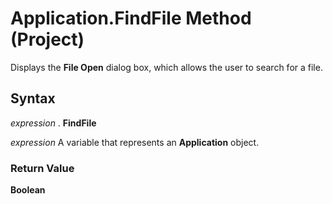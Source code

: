 
# Application.FindFile Method (Project)

Displays the  **File Open** dialog box, which allows the user to search for a file.


## Syntax

 _expression_ . **FindFile**

 _expression_ A variable that represents an **Application** object.


### Return Value

 **Boolean**

